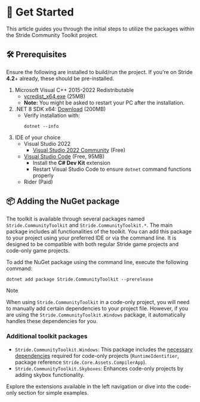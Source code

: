 # 🚀 Get Started

This article guides you through the initial steps to utilize the packages within the Stride Community Toolkit project.

## 🛠️ Prerequisites

Ensure the following are installed to build/run the project. If you're on Stride **4.2**+ already, these should be pre-installed.

1. Microsoft Visual C++ 2015-2022 Redistributable
   - [vcredist_x64.exe](https://aka.ms/vs/17/release/vc_redist.x64.exe) (25MB)
   - **Note:** You might be asked to restart your PC after the installation.
1. .NET 8 SDK x64: [Download](https://dotnet.microsoft.com/en-us/download) (200MB)
   - Verify installation with:
        ```
        dotnet --info
        ```
1. IDE of your choice
   - Visual Studio 2022
      - [Visual Studio 2022 Community](https://visualstudio.microsoft.com/vs/) (Free)
   - [Visual Studio Code](https://code.visualstudio.com/) (Free, 95MB)
      - Install the **C# Dev Kit** extension 
      - Restart Visual Studio Code to ensure `dotnet` command functions properly
   - Rider (Paid)

## 📦 Adding the NuGet package

The toolkit is available through several packages named `Stride.CommunityToolkit` and `Stride.CommunityToolkit.*`. The main package includes all functionalities of the toolkit. You can add this package to your project using your preferred IDE or via the command line. It is designed to be compatible with both regular Stride game projects and code-only game projects.

To add the NuGet package using the command line, execute the following command:

```
dotnet add package Stride.CommunityToolkit --prerelease
```

> [!NOTE]
> When using `Stride.CommunityToolkit` in a code-only project, you will need to manually add certain dependencies to your project file. However, if you are using the `Stride.CommunityToolkit.Windows` package, it automatically handles these dependencies for you.

### Additional toolkit packages

- `Stride.CommunityToolkit.Windows`: This package includes the [necessary dependencies](https://github.com/stride3d/stride-community-toolkit/blob/main/src/Stride.CommunityToolkit.Windows/Stride.CommunityToolkit.Windows.csproj) required for code-only projects (`RuntimeIdentifier`, package reference `Stride.Core.Assets.CompilerApp`).
- `Stride.CommunityToolkit.Skyboxes`: Enhances code-only projects by adding skybox functionality.

Explore the extensions available in the left navigation or dive into the code-only section for simple examples.